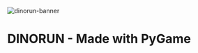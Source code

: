 ![dinorun-banner](https://github.com/Arioum/dinorun/assets/95125149/638167dd-b456-4863-b779-7e990a3d0ce0)
# DINORUN - Made with PyGame
